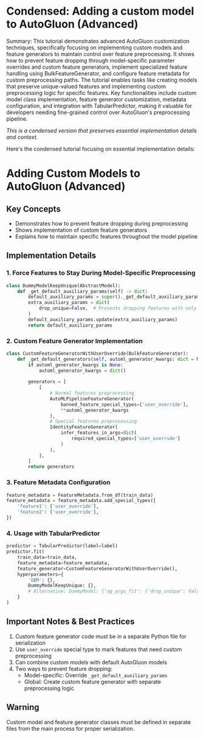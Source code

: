 # Condensed: Adding a custom model to AutoGluon (Advanced)

Summary: This tutorial demonstrates advanced AutoGluon customization techniques, specifically focusing on implementing custom models and feature generators to maintain control over feature preprocessing. It shows how to prevent feature dropping through model-specific parameter overrides and custom feature generators, implement specialized feature handling using BulkFeatureGenerator, and configure feature metadata for custom preprocessing paths. The tutorial enables tasks like creating models that preserve unique-valued features and implementing custom preprocessing logic for specific features. Key functionalities include custom model class implementation, feature generator customization, metadata configuration, and integration with TabularPredictor, making it valuable for developers needing fine-grained control over AutoGluon's preprocessing pipeline.

*This is a condensed version that preserves essential implementation details and context.*

Here's the condensed tutorial focusing on essential implementation details:

# Adding Custom Models to AutoGluon (Advanced)

## Key Concepts
- Demonstrates how to prevent feature dropping during preprocessing
- Shows implementation of custom feature generators
- Explains how to maintain specific features throughout the model pipeline

## Implementation Details

### 1. Force Features to Stay During Model-Specific Preprocessing

```python
class DummyModelKeepUnique(AbstractModel):
    def _get_default_auxiliary_params(self) -> dict:
        default_auxiliary_params = super()._get_default_auxiliary_params()
        extra_auxiliary_params = dict(
            drop_unique=False,  # Prevents dropping features with only 1 unique value
        )
        default_auxiliary_params.update(extra_auxiliary_params)
        return default_auxiliary_params
```

### 2. Custom Feature Generator Implementation

```python
class CustomFeatureGeneratorWithUserOverride(BulkFeatureGenerator):
    def _get_default_generators(self, automl_generator_kwargs: dict = None):
        if automl_generator_kwargs is None:
            automl_generator_kwargs = dict()
            
        generators = [
            [
                # Normal features preprocessing
                AutoMLPipelineFeatureGenerator(
                    banned_feature_special_types=['user_override'], 
                    **automl_generator_kwargs
                ),
                # Special features preprocessing
                IdentityFeatureGenerator(
                    infer_features_in_args=dict(
                        required_special_types=['user_override']
                    )
                ),
            ],
        ]
        return generators
```

### 3. Feature Metadata Configuration

```python
feature_metadata = FeatureMetadata.from_df(train_data)
feature_metadata = feature_metadata.add_special_types({
    'feature1': ['user_override'],
    'feature2': ['user_override'],
})
```

### 4. Usage with TabularPredictor

```python
predictor = TabularPredictor(label=label)
predictor.fit(
    train_data=train_data,
    feature_metadata=feature_metadata,
    feature_generator=CustomFeatureGeneratorWithUserOverride(),
    hyperparameters={
        'GBM': {},
        DummyModelKeepUnique: {},
        # Alternative: DummyModel: {'ag_args_fit': {'drop_unique': False}}
    }
)
```

## Important Notes & Best Practices

1. Custom feature generator code must be in a separate Python file for serialization
2. Use `user_override` special type to mark features that need custom preprocessing
3. Can combine custom models with default AutoGluon models
4. Two ways to prevent feature dropping:
   - Model-specific: Override `_get_default_auxiliary_params`
   - Global: Create custom feature generator with separate preprocessing logic

## Warning
Custom model and feature generator classes must be defined in separate files from the main process for proper serialization.